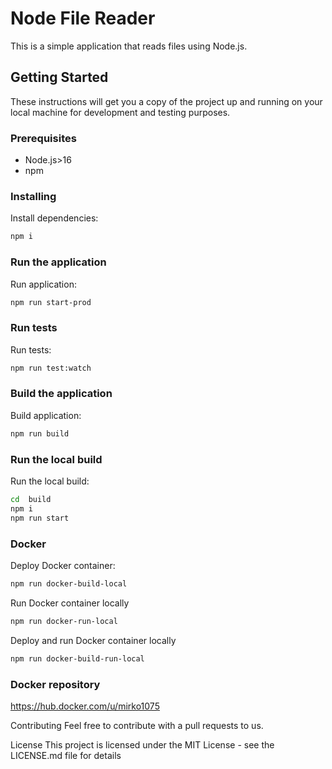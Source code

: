 # Node File Reader

This is a simple application that reads files using Node.js.

## Getting Started

These instructions will get you a copy of the project up and running on your local machine for development and testing purposes.

### Prerequisites

- Node.js>16
- npm

### Installing

Install dependencies:
```bash
npm i
```
### Run the application
Run application:
```bash
npm run start-prod
```
### Run tests

Run tests:
```bash
npm run test:watch
```
### Build the application
Build application:
```bash
npm run build 
```
### Run the local build
Run the local build:
```bash
cd  build
npm i
npm run start 
```
### Docker

Deploy Docker container:
```bash
npm run docker-build-local
```

Run Docker container locally
```bash
npm run docker-run-local
```


Deploy and run Docker container locally
```bash
npm run docker-build-run-local
```



### Docker repository

https://hub.docker.com/u/mirko1075

Contributing
Feel free to contribute with a pull requests to us.

License
This project is licensed under the MIT License - see the LICENSE.md file for details
